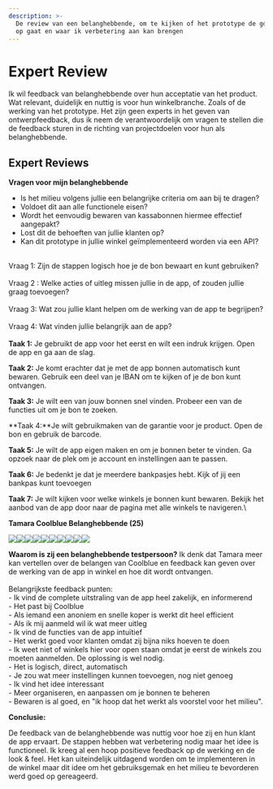 ```yaml
---
description: >-
  De review van een belanghebbende, om te kijken of het prototype de goede kant
  op gaat en waar ik verbetering aan kan brengen
---
```


# Expert Review

Ik wil feedback van belanghebbende over hun acceptatie van het product. Wat relevant, duidelijk en nuttig is voor hun winkelbranche. Zoals of de werking van het prototype. Het zijn geen experts in het geven van ontwerpfeedback, dus ik neem de verantwoordelijk om vragen te stellen die de feedback sturen in de richting van projectdoelen voor hun als belanghebbende.&#x20;

## Expert Reviews <a href="#8e5c" id="8e5c"></a>

**Vragen voor mijn belanghebbende**

* Is het milieu volgens jullie een belangrijke criteria om aan bij te dragen?&#x20;
* Voldoet dit aan alle functionele eisen?&#x20;
* Wordt het eenvoudig bewaren van kassabonnen hiermee effectief aangepakt?&#x20;
* Lost dit de behoeften van jullie klanten op?&#x20;
* Kan dit prototype in jullie winkel geïmplementeerd worden via een API?

\
Vraag 1: Zijn de stappen logisch hoe je de bon bewaart en kunt gebruiken?\
\
Vraag 2 : Welke acties of uitleg missen jullie in de app, of zouden jullie graag toevoegen? \
\
Vraag 3: Wat zou jullie klant helpen om de werking van de app te begrijpen? \
\
Vraag 4: Wat vinden jullie belangrijk aan de app? \
\
**Taak 1:** Je gebruikt de app voor het eerst en wilt een indruk krijgen. Open de app en ga aan de slag.

**Taak 2:** Je komt erachter dat je met de app bonnen automatisch kunt bewaren. Gebruik een deel van je IBAN om te kijken of je de bon kunt ontvangen.

**Taak 3:** Je wilt een van jouw bonnen snel vinden. Probeer een van de functies uit om je bon te zoeken.

**Taak 4:**Je wilt gebruikmaken van de garantie voor je product. Open de bon en gebruik de barcode.

**Taak 5:** Je wilt de app eigen maken en om je bonnen beter te vinden. Ga opzoek naar de plek om je account en instellingen aan te passen.&#x20;

**Taak 6:** Je bedenkt je dat je meerdere bankpasjes hebt. Kijk of jij een bankpas kunt toevoegen&#x20;

**Taak 7:** Je wilt kijken voor welke winkels je bonnen kunt bewaren. Bekijk het aanbod van de app door naar de pagina met alle winkels te navigeren.\


**Tamara Coolblue Belanghebbende (25)**&#x20;

![](../.gitbook/assets/1.jpeg)![](<../.gitbook/assets/2 (3).jpeg>)![](<../.gitbook/assets/3 (5).jpeg>)![](<../.gitbook/assets/4 (4).jpeg>)![](../.gitbook/assets/5.jpeg)![](../.gitbook/assets/8.jpeg)![](../.gitbook/assets/9.jpeg)![](../.gitbook/assets/10.jpeg)![](../.gitbook/assets/7.jpeg)![](../.gitbook/assets/6.jpeg)

**Waarom is zij een belanghebbende testpersoon?** Ik denk dat Tamara meer kan vertellen over de belangen van Coolblue en feedback kan geven over de werking van de app in winkel en hoe dit wordt ontvangen.\
\
Belangrijkste feedback punten:\
\- Ik vind de complete uitstraling van de app heel zakelijk, en informerend\
\- Het past bij Coolblue\
\- Als iemand een anoniem en snelle koper is werkt dit heel efficient\
\- Als ik mij aanmeld wil ik wat meer uitleg\
\- Ik vind de functies van de app intuïtief \
\- Het werkt goed voor klanten omdat zij bijna niks hoeven te doen\
\- Ik weet niet of winkels hier voor open staan omdat je eerst de winkels zou moeten aanmelden. De oplossing is wel nodig. \
\- Het is logisch, direct, automatisch\
\- Je zou wat meer instellingen kunnen toevoegen, nog niet genoeg\
\- Ik vind het idee interessant \
\- Meer organiseren, en aanpassen om je bonnen te beheren\
\-  Bewaren is al goed, en "ik hoop dat het werkt als voorstel voor het milieu".&#x20;

**Conclusie:**

De feedback van de belanghebbende was nuttig voor hoe zij en hun klant de app ervaart. De stappen hebben wat verbetering nodig maar het idee is functioneel. Ik kreeg al een hoop positieve feedback op de werking en de look & feel. Het kan uiteindelijk uitdagend worden om te implementeren in de winkel maar dit idee om het gebruiksgemak en het milieu te bevorderen werd goed op gereageerd.





